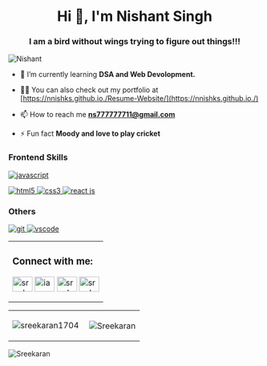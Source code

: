 
<h1 align="center">Hi 👋, I'm Nishant Singh</h1>
<h3 align="center">I am a bird without wings trying to figure out things!!!</h3>

<p align="left"> <img src="https://komarev.com/ghpvc/?username=nnishks&label=Profile%20views&color=0e75b6&style=flat" alt="Nishant" /> </p>

- 🌱 I’m currently learning **DSA and Web Devolopment.**

- 👨‍💻 You can also check out my portfolio at [https://nnishks.github.io./Resume-Website/](https://nnishks.github.io./)

- 📫 How to reach me **ns777777711@gmail.com**

- ⚡ Fun fact **Moody and love to play cricket**

<h3 align="left">Frontend Skills</h3>
<p align="left">
<a href="https://developer.mozilla.org/en-US/docs/Web/JavaScript" target="_blank"> 
<img src="https://img.shields.io/badge/Javascript-F7DF1E?style=for-the-badge&logo=javaScript&logoColor=black" alt="javascript" /> </a> 
 </p> 
<p align="left">
<a href="https://www.w3.org/html/" target="_blank"> <img src="https://img.shields.io/badge/HTML5-E34F26?style=for-the-badge&logo=html5&logoColor=white" alt="html5" /> </a>
<a href="https://www.w3schools.com/css/" target="_blank"> <img src="https://img.shields.io/badge/CSS3-1572B6?style=for-the-badge&logo=css3&logoColor=white" alt="css3" /> </a>
<a href="https://reactjs.org/" target="_blank"> <img alt="react js" src="https://img.shields.io/badge/reactjs-%23563D7C.svg?style=for-the-badge&logo=reactjs&logoColor=white"/> </a>
</p>

<h3 align="left">Others</h3>
<p align="left">
<a href="https://git-scm.com/" target="_blank"> <img src="https://img.shields.io/badge/Git-F05032?style=for-the-badge&logo=git&logoColor=white" alt="git" /> </a>
<a href="https://code.visualstudio.com" target="_blank"> <img src="https://img.shields.io/badge/VS_Code-0078D4?style=for-the-badge&logo=visual%20studio%20code&logoColor=white" alt="vscode" /> </a>
</p>


</p>
<table>
 <tr>
  <td><h3 align="left">Connect with me:</h3>
<p align="left">
 
<a href="https://linkedin.com/in/sreekaran1704" target="blank"><img align="center" src="https://raw.githubusercontent.com/rahuldkjain/github-profile-readme-generator/master/src/images/icons/Social/linked-in-alt.svg" alt="sreekaran1704" height="30" width="40" /></a>
<a href="https://instagram.com/iam_sreekaran" target="blank"><img align="center" src="https://raw.githubusercontent.com/rahuldkjain/github-profile-readme-generator/master/src/images/icons/Social/instagram.svg" alt="iam_sreekaran" height="30" width="40" /></a>
<a href="https://www.youtube.com/c/sreekaran" target="blank"><img align="center" src="https://raw.githubusercontent.com/rahuldkjain/github-profile-readme-generator/master/src/images/icons/Social/youtube.svg" alt="sreekaran" height="30" width="40" /></a>
<a href="https://www.codechef.com/users/sreekaran1704" target="blank"><img align="center" src="https://cdn.jsdelivr.net/npm/simple-icons@3.1.0/icons/codechef.svg" alt="sreekaran1704" height="30" width="40" /></a>
   </p></td>
 </tr>
 </table>






 <table>
        <tr>
           <td><p><img align="center" src="[![GitHub Streak](https://github-readme-streak-stats.herokuapp.com?user=nnishks&theme=dark)](https://git.io/streak-stats)" alt="sreekaran1704" /></p></td>
            <td><p>&nbsp;<img align="center" src="https://github-readme-stats.vercel.app/api?username=Nnishks&show_icons=true&locale=en" alt="Sreekaran" /></p></td>
        </tr>
    </table>


<p><img align="left" src="https://github-readme-stats.vercel.app/api/top-langs?username=Nnishks&show_icons=true&locale=en&layout=compact" alt="Sreekaran" /></p>


